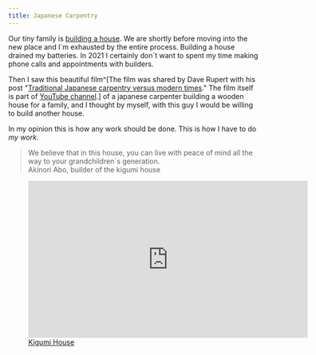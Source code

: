 ```yaml
---
title: Japanese Carpentry
---
```

Our tiny family is [building a house](/journal/we-are-building-a-house/). We are shortly before moving into the new place and I´m exhausted by the entire process. Building a house drained my batteries. In 2021 I certainly don´t want to spent my time making phone calls and appointments with builders. 

Then I saw this beautiful film^[The film was shared by Dave Rupert with his post "[Traditional Japanese carpentry versus modern times](https://daverupert.com/2021/01/traditional-japanese-carpentry-versus-modern-times/)." The film itself is part of [YouTube channel](https://www.youtube.com/channel/UCfzA-aM_s7u1X0Go9DAjrJA).] of a japanese carpenter building a wooden house for a family, and I thought by myself, with this guy I would be willing to build another house. 

In my opinion this is how any work should be done. This is how I have to do *my work.*

<blockquote>We believe that in this house, you can live with peace of mind all the way to your grandchildren´s generation.<footer>Akinori Abo, builder of the kigumi house</footer></blockquote>

<figure><iframe width="560" height="315" src="https://www.youtube.com/embed/6HMa5tofqps" frameborder="0" allow="accelerometer; autoplay; clipboard-write; encrypted-media; gyroscope; picture-in-picture" allowfullscreen></iframe>
<figcaption><a href="https://www.youtube.com/watch?v=6HMa5tofqps">Kigumi House</a></figcaption></figure>
